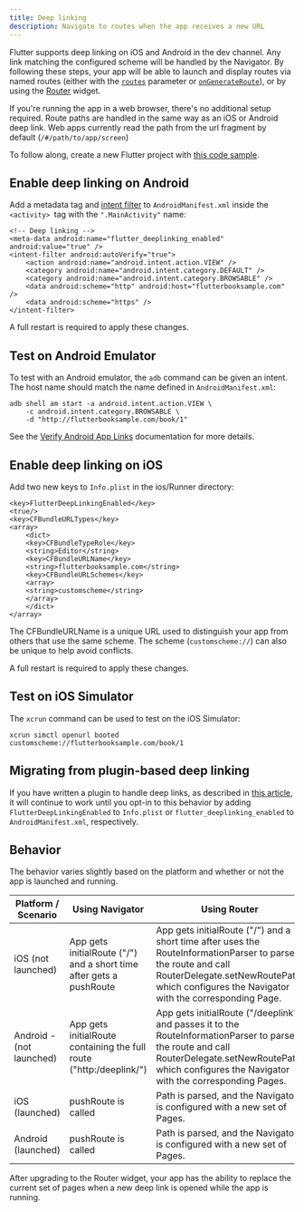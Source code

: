 ```yaml
---
title: Deep linking
description: Navigate to routes when the app receives a new URL
---
```


Flutter supports deep linking on iOS and Android in the dev channel. Any link
matching the configured scheme will be handled by the Navigator. By following
these steps, your app will be able to launch and display routes via named routes
(either with the [`routes`][routes] parameter or
[`onGenerateRoute`][onGenerateRoute]), or by using the [Router][Router] widget.

If you're running the app in a web browser,  there's no additional setup
required. Route paths are handled in the same way as an iOS or Android deep
link. Web apps currently read the path from the url fragment by default
(`/#/path/to/app/screen`)

To follow along, create a new Flutter project with [this code
sample][router-example].

## Enable deep linking on Android

Add a metadata tag and [intent filter][intents-filters] to `AndroidManifest.xml`
inside the `<activity> `tag with the `".MainActivity"` name:

```
<!-- Deep linking -->
<meta-data android:name="flutter_deeplinking_enabled" android:value="true" />
<intent-filter android:autoVerify="true">
    <action android:name="android.intent.action.VIEW" />
    <category android:name="android.intent.category.DEFAULT" />
    <category android:name="android.intent.category.BROWSABLE" />
    <data android:scheme="http" android:host="flutterbooksample.com" />
    <data android:scheme="https" />
</intent-filter>
```

A full restart is required to apply these changes.

## Test on Android Emulator
To test with an Android emulator, the `adb` command can be given an intent. The
host name should match the name defined in `AndroidManifest.xml`:


```
adb shell am start -a android.intent.action.VIEW \
    -c android.intent.category.BROWSABLE \
    -d "http://flutterbooksample.com/book/1"
```


See the [Verify Android App Links][verify-android-links] documentation for more
details.

## Enable deep linking on iOS
Add two new keys to `Info.plist` in the ios/Runner directory:

```
<key>FlutterDeepLinkingEnabled</key>
<true/>
<key>CFBundleURLTypes</key>
<array>
    <dict>
    <key>CFBundleTypeRole</key>
    <string>Editor</string>
    <key>CFBundleURLName</key>
    <string>flutterbooksample.com</string>
    <key>CFBundleURLSchemes</key>
    <array>
    <string>customscheme</string>
    </array>
    </dict>
</array>
```

The CFBundleURLName is a unique URL used to distinguish your app from others
that use the same scheme. The scheme (`customscheme://`)  can also be unique to
help avoid conflicts.

A full restart is required to apply these changes.

## Test on iOS Simulator
The `xcrun` command can be used to test on the iOS Simulator:

```
xcrun simctl openurl booted customscheme://flutterbooksample.com/book/1 
```

## Migrating from plugin-based deep linking

If you have written a plugin to handle deep links, as described in [this
article][plugin-linking], it will continue to work until you opt-in to this
behavior by adding `FlutterDeepLinkingEnabled` to `Info.plist` or
`flutter_deeplinking_enabled` to `AndroidManifest.xml`, respectively.

## Behavior

The behavior varies slightly based on the platform and whether or not the app is
launched and running.

| Platform / Scenario      | Using Navigator                                                     | Using Router                                                                                                                                                                                        |
|--------------------------|---------------------------------------------------------------------|------------------------------------------------------------------------------------------------------------------------------------------------------------------------------------------------------------|
| iOS (not launched)       | App gets initialRoute ("/") and a short time after gets a pushRoute | App gets initialRoute ("/") and a short time after uses the RouteInformationParser to parse the route and call RouterDelegate.setNewRoutePath, which configures the Navigator with the corresponding Page. |
| Android - (not launched) | App gets initialRoute containing the full route ("http:/deeplink/") | App gets initialRoute ("/deeplink") and passes it to the RouteInformationParser to parse the route and call RouterDelegate.setNewRoutePath, which configures the Navigator with the corresponding Pages.   |
| iOS (launched)           | pushRoute is called                                                 | Path is parsed, and the Navigator is configured with a new set of Pages.                                                                                                                                   |
| Android (launched)       | pushRoute is called                                                 | Path is parsed, and the Navigator is configured with a new set of Pages.                                                                                                                                   |

After upgrading to the Router widget, your app has the ability to replace the
current set of pages when a new deep link is opened while the app is running.

[routes]: https://api.flutter.dev/flutter/material/MaterialApp/routes.html
[onGenerateRoute]: https://api.flutter.dev/flutter/material/MaterialApp/onGenerateRoute.html
[Router]: https://api.flutter.dev/flutter/widgets/Router-class.html
[intents-filters]: https://developer.android.com/guide/components/intents-filters
[plugin-linking]: https://medium.com/flutter-community/deep-links-and-flutter-applications-how-to-handle-them-properly-8c9865af9283
[verify-android-links]: https://developer.android.com/training/app-links/verify-site-associations
[router-example]: https://github.com/flutter/samples/blob/master/navigation_and_routing/lib/nav_2/router.dart